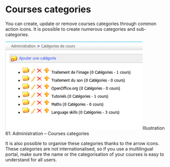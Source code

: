 # Courses categories

You can create, update or remove courses categories through common action icons. It is possible to create numerous categories and sub-categories.

![](../../.gitbook/assets/images65%20%286%29.png)Illustration 61: Administration – Courses categories

It is also possible to organise these categories thanks to the arrow icons. These categories are not internationalised, so if you use a multilingual portal, make sure the name or the categorisation of your courses is easy to understand for all users.

